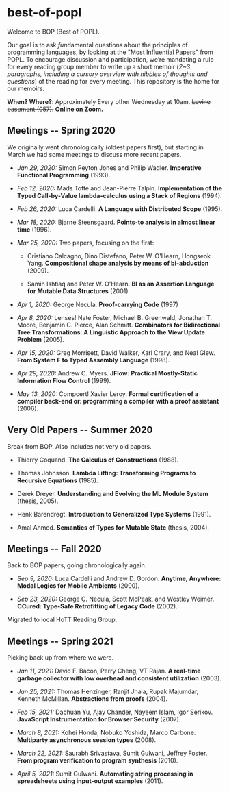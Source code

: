 # best-of-popl

Welcome to BOP (Best of POPL).

Our goal is to ask *fun*damental questions about the principles of programming languages, by looking at the ["Most Influential Papers"](https://www.sigplan.org/Awards/POPL/) from POPL. To encourage discussion and participation, we’re mandating a rule for every reading group member to write up a short memoir (*2~3 paragraphs, including a cursory overview with nibbles of thoughts and questions*) of the reading for every meeting. This repository is the home for our memoirs.

**When? Where?**: Approximately Every other Wednesday at 10am. ~~Levine basement (057).~~ **Online on Zoom.**

## Meetings -- Spring 2020

We originally went chronologically (oldest papers first), but starting in March we had some meetings to discuss more recent papers.

- *Jan 29, 2020:* Simon Peyton Jones and Philip Wadler. **Imperative Functional Programming** (1993).

- *Feb 12, 2020:* Mads Tofte and Jean-Pierre Talpin. **Implementation of the Typed Call-by-Value lambda-calculus using a Stack of Regions** (1994).

- *Feb 26, 2020:* Luca Cardelli. **A Language with Distributed Scope** (1995).

- *Mar 18, 2020:* Bjarne Steensgaard. **Points-to analysis in almost linear time** (1996).

- *Mar 25, 2020:* Two papers, focusing on the first:

  - Cristiano Calcagno, Dino Distefano, Peter W. O'Hearn, Hongseok Yang. **Compositional shape analysis by means of bi-abduction** (2009).

  - Samin Ishtiaq and Peter W. O'Hearn. **BI as an Assertion Language for Mutable Data Structures** (2001).

- *Apr 1, 2020:* George Necula. **Proof-carrying Code** (1997)

- *Apr 8, 2020:* Lenses! Nate Foster, Michael B. Greenwald, Jonathan T. Moore, Benjamin C. Pierce, Alan Schmitt. **Combinators for Bidirectional Tree Transformations: A Linguistic Approach to the View Update Problem** (2005).

- *Apr 15, 2020:* Greg Morrisett, David Walker, Karl Crary, and Neal Glew. **From System F to Typed Assembly Language** (1998).

- *Apr 29, 2020:* Andrew C. Myers. **JFlow: Practical Mostly-Static Information Flow Control** (1999).

- *May 13, 2020:* Compcert! Xavier Leroy. **Formal certification of a compiler back-end or: programming a compiler with a proof assistant** (2006).

## Very Old Papers -- Summer 2020

Break from BOP. Also includes not very old papers.

- Thierry Coquand. **The Calculus of Constructions** (1988).

- Thomas Johnsson. **Lambda Lifting: Transforming Programs to Recursive Equations** (1985).

- Derek Dreyer. **Understanding and Evolving the ML Module System** (thesis, 2005).

- Henk Barendregt. **Introduction to Generalized Type Systems** (1991).

- Amal Ahmed. **Semantics of Types for Mutable State** (thesis, 2004).

## Meetings -- Fall 2020

Back to BOP papers, going chronologically again.

- *Sep 9, 2020:* Luca Cardelli and Andrew D. Gordon. **Anytime, Anywhere: Modal Logics for Mobile Ambients** (2000).

- *Sep 23, 2020:* George C. Necula, Scott McPeak, and Westley Weimer. **CCured: Type-Safe Retrofitting of Legacy Code** (2002).

Migrated to local HoTT Reading Group.

## Meetings -- Spring 2021

Picking back up from where we were.

- *Jan 11, 2021:* David F. Bacon, Perry Cheng, VT Rajan. **A real-time garbage collector with low overhead and consistent utilization** (2003).

- *Jan 25, 2021:* Thomas Henzinger, Ranjit Jhala, Rupak Majumdar, Kenneth McMillan. **Abstractions from proofs** (2004).

- *Feb 15, 2021:* Dachuan Yu, Ajay Chander, Nayeem Islam, Igor Serikov. **JavaScript Instrumentation for Browser Security** (2007).

- *March 8, 2021:* Kohei Honda, Nobuko Yoshida, Marco Carbone. **Multiparty asynchronous session types** (2008).

- *March 22, 2021:* Saurabh Srivastava, Sumit Gulwani, Jeffrey Foster. **From program verification to program synthesis** (2010).

- *April 5, 2021:* Sumit Gulwani. **Automating string processing in spreadsheets using input-output examples** (2011).
